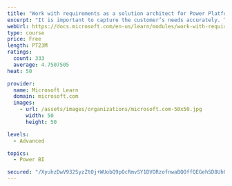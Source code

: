 ```yaml
---
title: "Work with requirements as a solution architect for Power Platform and Dynamics 365"
excerpt: "It is important to capture the customer’s needs accurately. This module explains how to capture requirements and identify functional and non-functional items."
webUrl: https://docs.microsoft.com/en-us/learn/modules/work-with-requirements/
type: course
price: Free
length: PT23M
ratings:
  count: 333
  average: 4.7507505
heat: 50

provider:
  name: Microsoft Learn
  domain: microsoft.com
  images:
    - url: /assets/images/organizations/microsoft.com-50x50.jpg
      width: 50
      height: 50

levels:
  - Advanced

topics:
  - Power BI

secured: "/XyuhzDwV932SyzZtOj+WUobQ9pOcRmvSY1DVORzofnwaBQOffQEGehSD8UhQRzZ/aH7ZFdlMbutKlbj9xCE7qJWdPjKozOb5H6QF2AfhzRqEFjq4OQpmczuPGYkCaTGDl0We3ClYRO0ZVdDgNS2XY1D89T8XdXclIFOIq7EzydDtBYdFGAP+a6hQ6dJQ+bNpoeyUn4GfpLYk8ASEi4YuyZXBXdjS98VVFAQ5Ka0OSAU0ORn3vx6pBp6spgMS9lVhb4rt6yuxYnOYLdNxe12kj80sfFSMVsODmnDb+P9l2jbErmFYD52H2fWbN0unjGQT/+SJVJGccWqqOLW0GpYvgFJX7LeDI4fJFX12xZ7jwyvvXfaT3t3xCP+F742T6yIupBYTR7x7H3nNnAM6Lt3o3NsCHyVkatI/5UU3z5JB5w=;Rwj3Wr2hul9UQIB057IsdQ=="
---
```


